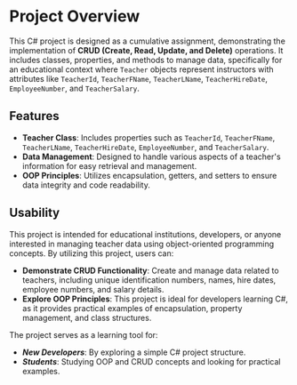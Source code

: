 # Project Overview

This C# project is designed as a cumulative assignment, demonstrating the implementation of **CRUD (Create, Read, Update, and Delete)** operations. It includes classes, properties, and methods to manage data, specifically for an educational context where `Teacher` objects represent instructors with attributes like `TeacherId`, `TeacherFName`, `TeacherLName`, `TeacherHireDate`, `EmployeeNumber`, and `TeacherSalary`.

## Features

- **Teacher Class**: Includes properties such as `TeacherId`, `TeacherFName`, `TeacherLName`, `TeacherHireDate`, `EmployeeNumber`, and `TeacherSalary`.
- **Data Management**: Designed to handle various aspects of a teacher's information for easy retrieval and management.
- **OOP Principles**: Utilizes encapsulation, getters, and setters to ensure data integrity and code readability.

## Usability

This project is intended for educational institutions, developers, or anyone interested in managing teacher data using object-oriented programming concepts. By utilizing this project, users can:

- **Demonstrate CRUD Functionality**: Create and manage data related to teachers, including unique identification numbers, names, hire dates, employee numbers, and salary details.
- **Explore OOP Principles**: This project is ideal for developers learning C#, as it provides practical examples of encapsulation, property management, and class structures.

The project serves as a learning tool for:
- **_New Developers_**: By exploring a simple C# project structure.
- **_Students_**: Studying OOP and CRUD concepts and looking for practical examples.

